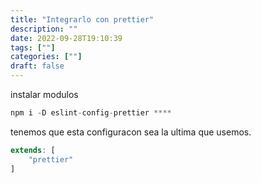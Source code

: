 ```yaml
---
title: "Integrarlo con prettier"
description: "" 
date: 2022-09-28T19:10:39
tags: [""]
categories: [""]
draft: false
---
```

instalar modulos

```jsx
npm i -D eslint-config-prettier ****
```

tenemos que esta configuracon sea la ultima que usemos.

```jsx
extends: [
    "prettier"
]
```
